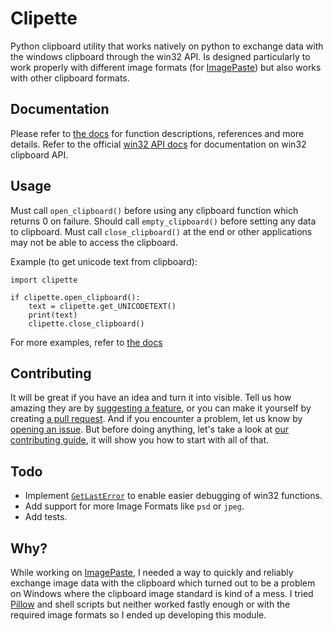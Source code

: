 # Clipette
Python clipboard utility that works natively on python to 
exchange data with the windows clipboard through the win32 API.
Is designed particularly to work properly with different image formats
(for [ImagePaste](https://github.com/Yeetus3141/ImagePaste)) 
but also works with other clipboard formats.


## Documentation
Please refer to [the docs](https://b-init.github.io/clipette/) for function descriptions, references and more details.
Refer to the official [win32 API docs](https://learn.microsoft.com/en-us/windows/win32/dataxchg/clipboard) for documentation on win32 clipboard API.

## Usage
Must call `open_clipboard()` before using any clipboard function which returns 0 on failure.
Should call `empty_clipboard()` before setting any data to clipboard.
Must call `close_clipboard()` at the end or other applications may not be able to access the clipboard.

Example (to get unicode text from clipboard):
```
import clipette

if clipette.open_clipboard():
    text = clipette.get_UNICODETEXT()
    print(text)
    clipette.close_clipboard()
```
For more examples, refer to [the docs](https://b-init.github.io/clipette/)

## Contributing

It will be great if you have an idea and turn it into visible. Tell us how amazing they are by [suggesting a feature][link_issues], or you can make it yourself by creating [a pull request][link_pulls]. And if you encounter a problem, let us know by [opening an issue][link_issues]. But before doing anything, let's take a look at [our contributing guide](.github/CONTRIBUTING.md), it will show you how to start with all of that.

## Todo
- Implement [`GetLastError`](https://learn.microsoft.com/en-us/windows/win32/api/errhandlingapi/nf-errhandlingapi-getlasterror) to enable easier debugging of win32 functions.
- Add support for more Image Formats like `psd` or `jpeg`.
- Add tests.

## Why?
While working on [ImagePaste](https://github.com/Yeetus3141/ImagePaste), I needed a way to quickly and 
reliably exchange image data with the clipboard which turned out to be a problem on Windows where
the clipboard image standard is kind of a mess.
I tried [Pillow](https://pypi.org/project/Pillow/) and shell scripts but neither worked fastly enough or with the required image formats
so I ended up developing this module. 


[link_issues]: https://github.com/b-init/clipette/issues
[link_pulls]: https://github.com/b-init/clipette/pulls
[link_docs]: https://b-init.github.io/clipette/
[link_docs_md]: https://github.com/b-init/clipette/tree/main/docs
[link_discuss]: https://github.com/b-init/clipette/discussions
[link_references]: https://b-init.github.io/clipette/references/

